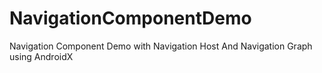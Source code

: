 # NavigationComponentDemo
Navigation Component Demo with Navigation Host And Navigation Graph using AndroidX
